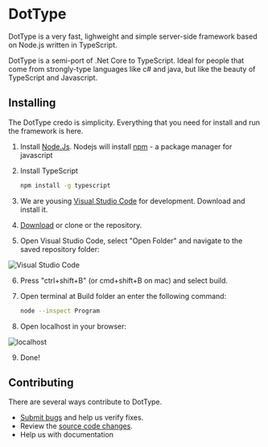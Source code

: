 # DotType

DotType is a very fast, lighweight and simple server-side framework based on Node.js written in TypeScript. 

DotType is a semi-port of .Net Core to TypeScript. Ideal for people that come 
from strongly-type languages like c# and java, but like the beauty of TypeScript and Javascript.

## Installing
The DotType credo is simplicity. Everything that you need for install and run the framework is here.

1. Install [Node.Js](https://nodejs.org/en/).
   Nodejs will install [npm](https://www.npmjs.com) - a package manager for javascript
2. Install TypeScript

   ```bash
   npm install -g typescript
   ```
3. We are yousing [Visual Studio Code](https://code.visualstudio.com) for development. Download and install it.
4. [Download](https://github.com/dottype/dottype/archive/master.zip) or clone or  the repository.
5. Open Visual Studio Code, select "Open Folder" and navigate to the saved repository folder:

![Visual Studio Code](https://github.com/dottype/dottype/blob/master/Images/vscode.png)

6. Press "ctrl+shift+B" (or cmd+shift+B on mac) and select build.
7. Open terminal at Build folder an enter the following command:

   ```bash
   node --inspect Program
   ```
8. Open localhost in your browser:

![localhost](https://github.com/dottype/dottype/blob/master/Images/dottype_localhost.png)

9. Done!

## Contributing

There are several ways contribute to DotType.

* [Submit bugs](https://github.com/dottype/dottype/issues) and help us verify fixes.
* Review the [source code changes](https://github.com/dottype/dottype/pulls).
* Help us with documentation
